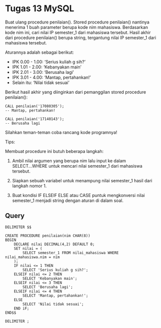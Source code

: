 # Tugas 13 MySQL

Buat ulang procedure penilaian(). Stored procedure penilaian() nantinya menerima 1 buah parameter berupa kode nim mahasiswa. Berdasarkan kode nim ini, cari nilai IP semester_1 dari mahasiswa tersebut. Hasil akhir dari procedure penilaian() berupa string, tergantung nilai IP semester_1 dari mahasiswa tersebut.


Aturannya adalah sebagai berikut:

- IPK 0.00 - 1.00: ‘Serius kuliah g sih?’
- IPK 1.01 - 2.00: ‘Kebanyakan main’
- IPK 2.01 - 3.00: ‘Berusaha lagi’
- IPK 3.01 - 4.00: ‘Mantap, pertahankan!’
- Selain itu: ‘Nilai tidak sesuai’

Berikut hasil akhir yang diinginkan dari pemanggilan stored procedure penilaian():

```
CALL penilaian('17080305');
-- Mantap, pertahankan!
```

```
CALL penilaian('17140143');
-- Berusaha lagi
```

Silahkan teman-teman coba rancang kode programnya!


Tips: 

Membuat procedure ini butuh beberapa langkah:

1. Ambil nilai argumen yang berupa nim lalu input ke dalam SELECT...WHERE untuk mencari nilai semester_1 dari mahasiswa tersebut.

2. Siapkan sebuah variabel untuk menampung nilai semester_1 hasil dari langkah nomor 1.

3. Buat kondisi IF ELSEIF ELSE atau CASE puntuk mengkonversi nilai semester_1 menjadi string dengan aturan di dalam soal.

## Query
```
DELIMITER $$

CREATE PROCEDURE penilaian(nim CHAR(8))
BEGIN
	DECLARE nilai DECIMAL(4,2) DEFAULT 0;
	SET nilai = ( 
		SELECT semester_1 FROM nilai_mahasiswa WHERE nilai_mahasiswa.nim = nim
	);
	IF nilai <= 1 THEN
		SELECT 'Serius kuliah g sih?';
	ELSEIF nilai <= 2 THEN
		SELECT 'Kebanyakan main';
	ELSEIF nilai <= 3 THEN
		SELECT 'Berusaha lagi';
	ELSEIF nilai <= 4 THEN
		SELECT 'Mantap, pertahankan!';
	ELSE
		SELECT 'Nilai tidak sesuai';
	END iF;
END$$

DELIMITER ;
```
